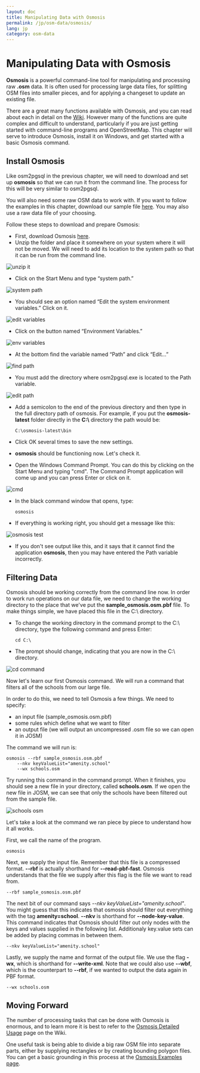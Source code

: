 ```yaml
---
layout: doc
title: Manipulating Data with Osmosis
permalink: /jp/osm-data/osmosis/
lang: jp
category: osm-data
---
```


Manipulating Data with Osmosis
===============================
**Osmosis** is a powerful command-line tool for manipulating and processing raw **.osm** data.
It is often used for processing large data files, for splitting OSM files into smaller pieces,
and for applying a changeset to update an existing file.

There are a great many functions available with Osmosis, and you can read about each in detail
on the [Wiki](http://wiki.openstreetmap.org/wiki/Osmosis/Detailed_Usage_0.41). However many of the
functions are quite complex and difficult to understand, particularly if you are just getting
started with command-line programs and OpenStreetMap. This chapter will serve to introduce
Osmosis, install it on Windows, and get started with a basic Osmosis command.

Install Osmosis
----------------
Like osm2pgsql in the previous chapter, we will need to download and set up **osmosis** so that
we can run it from the command line. The process for this will be very similar to osm2pgsql.

You will also need some raw OSM data to work with. If you want to follow the examples in this
chapter, download our sample file [here](/files/sample_osmosis.osm.pbf). You may also use a raw
data file of your choosing.

Follow these steps to download and prepare Osmosis:

-	First, download Osmosis [here](http://bretth.dev.openstreetmap.org/osmosis-build/osmosis-latest.zip).
-	Unzip the folder and place it somewhere on your system where it will not be moved. We will need
	to add its location to the system path so that it can be run from the command line.

![unzip it][]

-	Click on the Start Menu and type “system path.”

![system path][]

-	You should see an option named “Edit the system environment variables.”  Click on it.

![edit variables][]

-	Click on the button named “Environment Variables.”

![env variables][]

-	At the bottom find the variable named “Path” and click “Edit...”

![find path][]

-	You must add the directory where osm2pgsql.exe is located to the Path variable.

![edit path][]

-	Add a semicolon to the end of the previous directory and then type in the full
	directory path of osmosis.  For example, if you put the **osmosis-latest** folder
	directly in the **C:\\** directory the path would be:
	
		C:\osmosis-latest\bin

-	Click OK several times to save the new settings.
-	**osmosis** should be functioning now. Let's check it.
-	Open the Windows Command Prompt. You can do this by clicking on the Start Menu and typing
	"cmd". The Command Prompt application will come up and you can press Enter or click on it.

![cmd][]

-	In the black command window that opens, type:

		osmosis

-	If everything is working right, you should get a message like this:

![osmosis test][]

-	If you don't see output like this, and it says that it cannot find the application
	**osmosis**, then you may have entered the Path variable incorrectly.

Filtering Data
---------------
Osmosis should be working correctly from the command line now. In order to work run operations
on our data file, we need to change the working directory to the place that we've put the
**sample_osmosis.osm.pbf** file. To make things simple, we have placed this file in the C:\ directory.

-	To change the working directory in the command prompt to the C:\ directory, type the following
	command and press Enter:

		cd C:\

-	The prompt should change, indicating that you are now in the C:\ directory.

![cd command][]

Now let's learn our first Osmosis command. We will run a command that filters all of the
schools from our large file.

In order to do this, we need to tell Osmosis a few things. We need to specify:

-	an input file (sample_osmosis.osm.pbf)
-	some rules which define what we want to filter
-	an output file (we will output an uncompressed .osm file so we can open
	it in JOSM)

The command we will run is:

	osmosis --rbf sample_osmosis.osm.pbf
		--nkv keyValueList="amenity.school"
		--wx schools.osm

Try running this command in the command prompt. When it finishes, you should see a new file in
your directory, called **schools.osm**. If we open the new file in JOSM, we can see that
only the schools have been filtered out from the sample file.

![schools osm][]

Let's take a look at the command we ran piece by piece to understand how it all works.

First, we call the name of the program.

	osmosis

Next, we supply the input file. Remember that this file is a compressed format.  **--rbf**
is actually shorthand for **--read-pbf-fast**. Osmosis understands that the file we supply
after this flag is the file we want to read from.

	--rbf sample_osmosis.osm.pbf

The next bit of our command says *--nkv keyValueList="amenity.school"*. You might guess that
this indicates that osmosis should filter out everything with the tag **amenity=school**. **--nkv**
is shorthand for **--node-key-value**. This command indicates that Osmosis should filter out only nodes
with the keys and values supplied in the following list. Additionaly key.value sets can be added by placing
commas in between them.

	--nkv keyValueList="amenity.school"

Lastly, we supply the name and format of the output file. We use the flag **-wx**, which is shorthand
for **--write-xml**. Note that we could also use **--wbf**, which is the counterpart to **--rbf**, if we
wanted to output the data again in PBF format.

	--wx schools.osm

Moving Forward
---------------
The number of processing tasks that can be done with Osmosis is enormous, and to learn more it
is best to refer to the [Osmosis Detailed Usage](http://wiki.openstreetmap.org/wiki/Osmosis/Detailed_Usage_0.43)
page on the Wiki.

One useful task is being able to divide a big raw OSM file into separate parts, either by supplying
rectangles or by creating bounding polygon files. You can get a basic grounding in this process
at the [Osmosis Examples page](http://wiki.openstreetmap.org/wiki/Osmosis/Examples).

[unzip it]: /images/en/osm-data/osmosis/unzip-it.png
[system path]: /images/en/osm-data/osmosis/system-path.png
[edit variables]: /images/en/osm-data/osmosis/edit-environment-variables.png
[env variables]: /images/en/osm-data/osmosis/environment-variables.png
[find path]: /images/en/osm-data/osmosis/find-path.png
[edit path]: /images/en/osm-data/osmosis/edit-path-variable.png
[cmd]: /images/en/osm-data/osmosis/cmd.png
[osmosis test]: /images/en/osm-data/osmosis/osmosis-test.png
[cd command]: /images/en/osm-data/osmosis/cd-command.png
[schools osm]: /images/en/osm-data/osmosis/schools-osm.png



